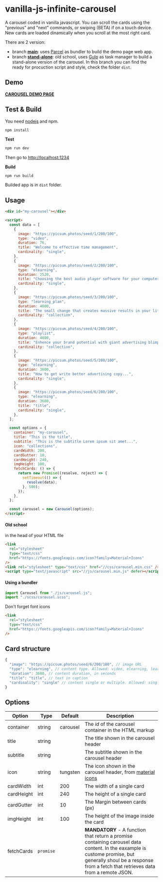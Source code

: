 # vanilla-js-infinite-carousel

A carousel coded in vanilla javascript. You can scroll the cards using the "previous" and "next" commands, or swiping (BETA) if on a touch device.
New cards are loaded dinamically when you scroll at the most right card.

There are 2 version:

- branch [**main**](https://github.com/pasor1/vanilla-js-infinite-carousel/tree/main): uses [Parcel](https://parceljs.org/) as bundler to build the demo page web app.
- branch [**stand-alone**](https://github.com/pasor1/vanilla-js-infinite-carousel/tree/stand-alone): old school, uses [Gulp](https://gulpjs.com/) as task manager to build a stand-alone version of the carousel. In this branch you can find the ready for procuction script and style, check the folder `dist`.

## Demo

[**CAROUSEL DEMO PAGE**](https://pasor1.github.io/vanilla-js-infinite-carousel "Carousel Demo Page")

## Test & Build

You need [nodejs](https://nodejs.org/) and npm.

```js
npm install
```

**Test**

```js
npm run dev
```

Then go to [http://localhost:1234](http://localhost:1234)

**Build**

```
npm run build
```

Builded app is in `dist` folder.

## Usage

```html
<div id="my-carousel"></div>

<script>
  const data = [
    {
      image: "https://picsum.photos/seed/1/200/100",
      type: "video",
      duration: 76,
      title: "Welcome to effective time management",
      cardinality: "single",
    },
    {
      image: "https://picsum.photos/seed/2/200/100",
      type: "elearning",
      duration: 2520,
      title: "Choosing the best audio player software for your computer",
      cardinality: "single",
    },
    {
      image: "https://picsum.photos/seed/3/200/100",
      type: "learning_plan",
      duration: 4800,
      title: "The small change that creates massive results in your life",
      cardinality: "collection",
    },
    {
      image: "https://picsum.photos/seed/4/200/100",
      type: "playlist",
      duration: 4800,
      title: "Enhence your brand potential with giant advertising blimps",
      cardinality: "collection",
    },
    {
      image: "https://picsum.photos/seed/5/200/100",
      type: "elearning",
      duration: 3600,
      title: "How to get write better advertising copy...",
      cardinality: "single",
    },
    {
      image: "https://picsum.photos/seed/6/200/100",
      type: "elearning",
      duration: 3600,
      title: "title",
      cardinality: "single",
    },
  ];

  const options = {
    container: "my-carousel",
    title: "This is the title",
    subtitle: "This is the subtitle Lorem ipsum sit amet...",
    icon: "collections",
    cardWidth: 200,
    cardGutter: 10,
    cardHeight: 240,
    imgHeight: 100,
    fetchCards: () => {
      return new Promise((resolve, reject) => {
        setTimeout(() => {
          resolve(data);
        }, 500);
      });
    },
  };

  const carousel = new Carousel(options);
</script>
```

#### Old school

in the head of your HTML file

```html
<link
  rel="stylesheet"
  type="text/css"
  href="https://fonts.googleapis.com/icon?family=Material+Icons"
/>
<link rel="stylesheet" type="text/css" href="//css/carousel.min.css" />
<script type="text/javascript" src="//js/carousel.min.js" defer></script>
```

#### Using a bundler

```js
import Carousel from "./js/carousel.js";
import "./scss/carousel.scss";
```

Don't forget font icons

```html
<link
  rel="stylesheet"
  type="text/css"
  href="https://fonts.googleapis.com/icon?family=Material+Icons"
/>
```

## Card structure

```js
{
  "image": "https://picsum.photos/seed/6/200/100", // image URL
  "type": "elearning", // content type. Allowed: video, elearning, learning_plan, playlist
  "duration": 3600, // content duration, in seconds
  "title": "title", // text in caption
  "cardinality": "single" // content single or multiple. Allowed: single, collection
}
```

## Options

| Option     | Type      | Default  | Description                                                                                                                                                                                                   |
| ---------- | --------- | -------- | ------------------------------------------------------------------------------------------------------------------------------------------------------------------------------------------------------------- |
| container  | string    | carousel | The _id_ of the carousel container in the HTML markup                                                                                                                                                         |
| title      | string    |          | The title shown in the carousel header                                                                                                                                                                        |
| subtitle   | string    |          | The subtitle shown in the carousel header                                                                                                                                                                     |
| icon       | string    | tungsten | The icon shown in the carousel header, from [material icons](https://fonts.google.com/icons)                                                                                                                  |
| cardWidth  | int       | 200      | The width of a single card                                                                                                                                                                                    |
| cardHeight | int       | 240      | The height of a single card                                                                                                                                                                                   |
| cardGutter | int       | 10       | The Margin between cards (px)                                                                                                                                                                                 |
| imgHeight  | int       | 100      | The height of the image inside the card                                                                                                                                                                       |
| fetchCards | `promise` |          | **MANDATORY** - A function that return a promise containing carousel data content. In the eaxample is custome promise, but generally shoul be a response from a fetch that retrieves data from a remote JSON. |
